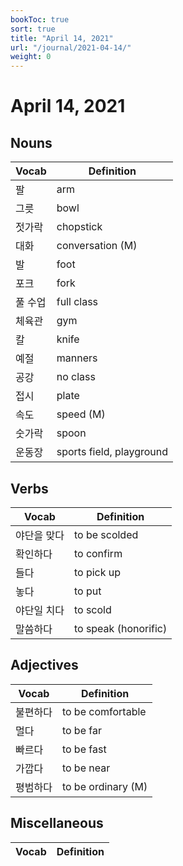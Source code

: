 ```yaml
---
bookToc: true
sort: true
title: "April 14, 2021"
url: "/journal/2021-04-14/"
weight: 0
---
```


# April 14, 2021

## Nouns

| Vocab   | Definition               |
| ------- | ------------------------ |
| 팔      | arm                      |
| 그릇    | bowl                     |
| 젓가락  | chopstick                |
| 대화    | conversation (M)         |
| 발      | foot                     |
| 포크    | fork                     |
| 풀 수업 | full class               |
| 체육관  | gym                      |
| 칼      | knife                    |
| 예절    | manners                  |
| 공강    | no class                 |
| 접시    | plate                    |
| 속도    | speed (M)                |
| 숫가락  | spoon                    |
| 운동장  | sports field, playground |

## Verbs

| Vocab       | Definition           |
| ----------- | -------------------- |
| 야단을 맞다 | to be scolded        |
| 확인하다    | to confirm           |
| 들다        | to pick up           |
| 놓다        | to put               |
| 야단일 치다 | to scold             |
| 말씀하다    | to speak (honorific) |

## Adjectives

| Vocab    | Definition         |
| -------- | ------------------ |
| 불편하다 | to be comfortable  |
| 멀다     | to be far          |
| 빠르다   | to be fast         |
| 가깝다   | to be near         |
| 평범하다 | to be ordinary (M) |

## Miscellaneous

| Vocab | Definition |
| ----- | ---------- |

